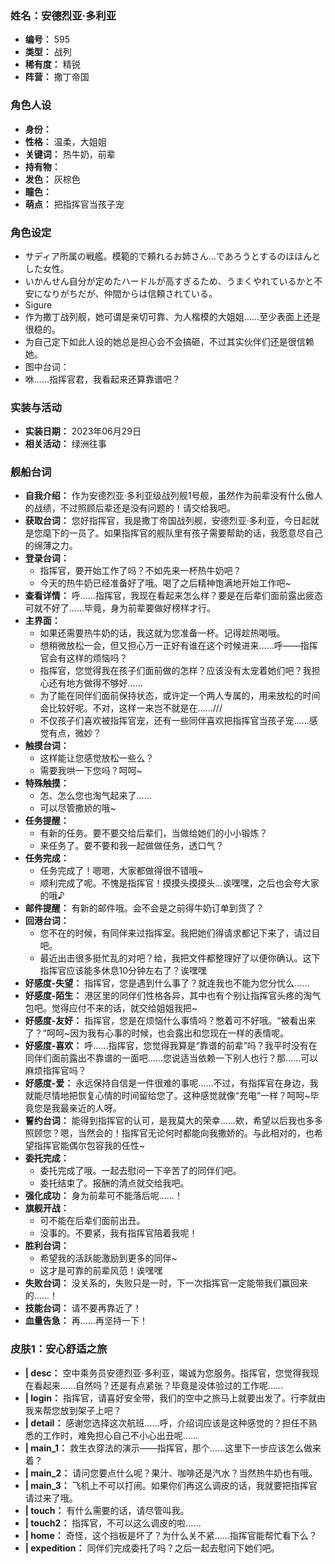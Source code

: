 ### 姓名：安德烈亚·多利亚
* **编号：** 595
* **类型：** 战列
* **稀有度：** 精锐
* **阵营：** 撒丁帝国


### 角色人设
* **身份：** 
* **性格：** 温柔，大姐姐
* **关键词：** 热牛奶，前辈
* **持有物：** 
* **发色：** 灰棕色
* **瞳色：** 
* **萌点：** 把指挥官当孩子宠


### 角色设定
* サディア所属の戦艦。模範的で頼れるお姉さん…であろうとするのほほんとした女性。
* いかんせん自分が定めたハードルが高すぎるため、うまくやれているかと不安になりがちだが、仲間からは信頼されている。
* Sigure
* 作为撒丁战列舰，她可谓是亲切可靠、为人楷模的大姐姐……至少表面上还是很稳的。
* 为自己定下如此人设的她总是担心会不会搞砸，不过其实伙伴们还是很信赖她。
* 图中台词：
* 咻……指挥官君，我看起来还算靠谱吧？


### 实装与活动
* **实装日期：** 2023年06月29日
* **相关活动：** 绿洲往事


### 舰船台词
* **自我介绍：** 作为安德烈亚·多利亚级战列舰1号舰，虽然作为前辈没有什么傲人的战绩，不过照顾后辈还是没有问题的！请交给我吧。
* **获取台词：** 您好指挥官，我是撒丁帝国战列舰，安德烈亚·多利亚，今日起就是您麾下的一员了。如果指挥官的舰队里有孩子需要帮助的话，我愿意尽自己的绵薄之力。
* **登录台词：**
  * 指挥官，要开始工作了吗？不如先来一杯热牛奶吧？
  * 今天的热牛奶已经准备好了哦。喝了之后精神饱满地开始工作吧~
* **查看详情：** 呼……指挥官，我现在看起来怎么样？要是在后辈们面前露出疲态可就不好了……毕竟，身为前辈要做好榜样才行。
* **主界面：**
  * 如果还需要热牛奶的话，我这就为您准备一杯。记得趁热喝哦。
  * 想稍微放松一会，但又担心万一正好有谁在这个时候进来……呼——指挥官会有这样的烦恼吗？
  * 指挥官，您觉得我在孩子们面前做的怎样？应该没有太宠着她们吧？我担心还有地方做得不够好……
  * 为了能在同伴们面前保持状态，或许定一个两人专属的，用来放松的时间会比较好呢。不对，这样一来岂不就是在……///
  * 不仅孩子们喜欢被指挥官宠，还有一些同伴喜欢把指挥官当孩子宠……感觉有点，微妙？
* **触摸台词：**
  * 这样能让您感觉放松一些么？
  * 需要我哄一下您吗？呵呵~
* **特殊触摸：**
  * 怎、怎么您也淘气起来了……
  * 可以尽管撒娇的哦~
* **任务提醒：**
  * 有新的任务。要不要交给后辈们，当做给她们的小小锻炼？
  * 来任务了。要不要和我一起做做任务，透口气？
* **任务完成：**
  * 任务完成了！嗯嗯，大家都做得很不错哦~
  * 顺利完成了呢。不愧是指挥官！摸摸头摸摸头…诶嘿嘿，之后也会夸大家的哦♪
* **邮件提醒：** 有新的邮件哦。会不会是之前得牛奶订单到货了？
* **回港台词：**
  * 您不在的时候，有同伴来过指挥室。我把她们得请求都记下来了，请过目吧。
  * 最近出击很多挺忙乱的对吧？给，我把文件都整理好了以便你确认。这下指挥官应该能多休息10分钟左右了？诶嘿嘿
* **好感度-失望：** 指挥官，您是遇到什么事了？就连我也不能为您分忧么……
* **好感度-陌生：** 港区里的同伴们性格各异，其中也有个别让指挥官头疼的淘气包吧。觉得应付不来的话，就交给姐姐我把~
* **好感度-友好：** 指挥官，您是在烦恼什么事情吗？憋着可不好哦。“被看出来了？”呵呵~因为我有心事的时候，也会露出和您现在一样的表情呢。
* **好感度-喜欢：** 呼……指挥官，您觉得我算是“靠谱的前辈”吗？我平时没有在同伴们面前露出不靠谱的一面吧……您说适当依赖一下别人也行？那……可以麻烦指挥官吗？
* **好感度-爱：** 永远保持自信是一件很难的事呢……不过，有指挥官在身边，我就能尽情地把恢复心情的时间留给您了。这种感觉就像“充电”一样？呵呵~毕竟您是我最亲近的人呀。
* **誓约台词：** 能得到指挥官的认可，是我莫大的荣幸……欸，希望以后我也多多照顾您？嗯，当然会的！指挥官无论何时都能向我撒娇的。与此相对的，也希望指挥官能偶尔包容我的任性~
* **委托完成：**
  * 委托完成了哦。一起去慰问一下辛苦了的同伴们吧。
  * 委托结束了。报酬的清点就交给我吧。
* **强化成功：** 身为前辈可不能落后呢……！
* **旗舰开战：**
  * 可不能在后辈们面前出丑。
  * 没事的。不要紧，我有指挥官陪着我呢！
* **胜利台词：**
  * 希望我的活跃能激励到更多的同伴~
  * 这才是可靠的前辈风范！诶嘿嘿
* **失败台词：** 没关系的，失败只是一时，下一次指挥官一定能带我们赢回来的……！
* **技能台词：** 请不要再靠近了！
* **血量告急：** 再……再坚持一下！


### 皮肤1：安心舒适之旅
* **| desc：** 空中乘务员安德烈亚·多利亚，竭诚为您服务。指挥官，您觉得我现在看起来……自然吗？还是有点紧张？毕竟是没体验过的工作呢……
* **| login：** 指挥官，请喜好安全带，我们的空中之旅马上就要出发了。行李就由我来帮您放到架子上吧？
* **| detail：** 感谢您选择这次航班……呼，介绍词应该是这种感觉的？担任不熟悉的工作时，难免担心自己不小心出丑呢……
* **| main_1：** 救生衣穿法的演示——指挥官，那个……这里下一步应该怎么做来着？
* **| main_2：** 请问您要点什么呢？果汁、咖啡还是汽水？当然热牛奶也有哦。
* **| main_3：** 飞机上不可以打闹。如果你们再这么调皮的话，我就要把指挥官请过来了哦。
* **| touch：** 有什么需要的话，请尽管叫我。
* **| touch2：** 指挥官，不可以这么调皮的啦……
* **| home：** 奇怪，这个挡板是坏了？为什么关不紧……指挥官能帮忙看下么？
* **| expedition：** 同伴们完成委托了吗？之后一起去慰问下她们吧。
